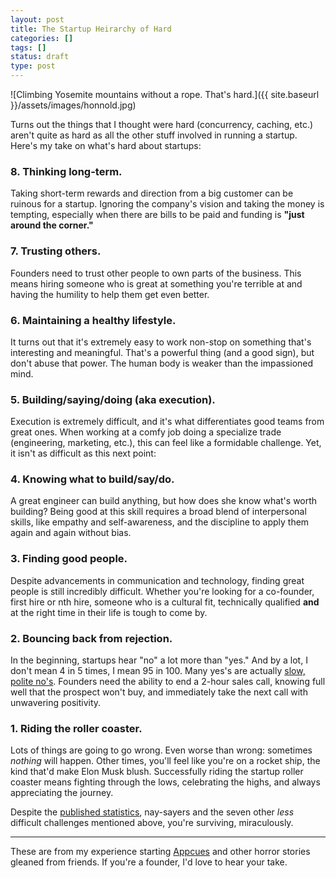 ```yaml
---
layout: post
title: The Startup Heirarchy of Hard
categories: []
tags: []
status: draft
type: post
---
```

![Climbing Yosemite mountains without a rope. That's hard.]({{ site.baseurl }}/assets/images/honnold.jpg)

Turns out the things that I thought were hard (concurrency, caching, etc.) aren't quite as hard as all the other stuff involved in running a startup. Here's my take on what's hard about startups:

### 8. Thinking long-term.

Taking short-term rewards and direction from a big customer can be ruinous for a startup. Ignoring the company's vision and taking the money is tempting, especially when there are bills to be paid and funding is **"just around the corner."**

### 7. Trusting others.

Founders need to trust other people to own parts of the business. This means hiring someone who is great at something you're terrible at and having the humility to help them get even better.

### 6. Maintaining a healthy lifestyle.

It turns out that it's extremely easy to work non-stop on something that's interesting and meaningful. That's a powerful thing (and a good sign), but don't abuse that power. The human body is weaker than the impassioned mind.

### 5. Building/saying/doing (aka execution).

Execution is extremely difficult, and it's what differentiates good teams from great ones. When working at a comfy job doing a specialize trade (engineering, marketing, etc.), this can feel like a formidable challenge. Yet, it isn't as difficult as this next point:

### 4. Knowing what to build/say/do.

A great engineer can build anything, but how does she know what's worth building? Being good at this skill requires a broad blend of interpersonal skills, like empathy and self-awareness, and the discipline to apply them again and again without bias.

### 3. Finding good people.

Despite advancements in communication and technology, finding great people is still incredibly difficult. Whether you're looking for a co-founder, first hire or nth hire, someone who is a cultural fit, technically qualified **and** at the right time in their life is tough to come by.

### 2. Bouncing back from rejection.

In the beginning, startups hear "no" a lot more than "yes." And by a lot, I don't mean 4 in 5 times, I mean 95 in 100. Many yes's are actually [slow, polite no's](http://customerthink.com/curse_slow_no/). Founders need the ability to end a 2-hour sales call, knowing full well that the prospect won't buy, and immediately take the next call with unwavering positivity.

### 1. Riding the roller coaster.

Lots of things are going to go wrong. Even worse than wrong: sometimes *nothing* will happen. Other times, you'll feel like you're on a rocket ship, the kind that'd make Elon Musk blush. Successfully riding the startup roller coaster means fighting through the lows, celebrating the highs, and always appreciating the journey.

Despite the [published statistics](http://onstartups.com/tabid/3339/bid/79/Six-Interesting-Stats-About-Startup-Success.aspx), nay-sayers and the seven other *less* difficult challenges mentioned above, you're surviving, miraculously.

---

These are from my experience starting [Appcues](http://appcues.com "Onboarding software for growing companies") and other horror stories gleaned from friends. If you're a founder, I'd love to hear your take.
